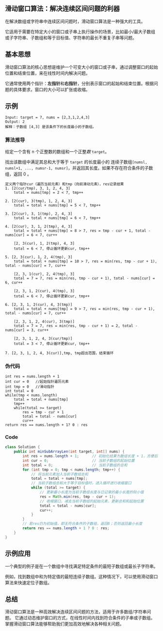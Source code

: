 ## 滑动窗口算法：解决连续区间问题的利器
在解决数组或字符串中连续区间问题时，滑动窗口算法是一种强大的工具。

它适用于需要在特定大小的窗口或子串上执行操作的场景，比如最小/最大子数组或子字符串、子数组和等于目标值、字符串的最长不重复子串等问题。

## 基本思想
滑动窗口算法的核心思想是维护一个可变大小的窗口或子串，通过调整窗口的起始位置和结束位置，来在线性时间内解决问题。

它通常使用两个指针：**左指针**和**右指针**，分别表示窗口的起始和结束位置。根据问题的具体要求，窗口的大小可以扩张或收缩。


## 示例
```
Input: target = 7, nums = [2,3,1,2,4,3]
Output: 2
解释：子数组 [4,3] 是该条件下的长度最小的子数组。
```


### 算法推导
给定一个含有 n 个正整数的数组和一个正整*数* `target`。

找出该数组中满足其总和大于等于 `target` 的长度最小的 连续子数组`[numsl, numsl+1, ..., numsr-1, numsr]`，并返回其长度。如果不存在符合条件的子数组，返回 0 。

```
定义两个指针cur（遍历当前元素）和tmp（向前滑动元素），res记录结果
1. [2(cur/tmp), 3, 1, 2, 4, 3]
    total = nums[tmp] = 2 < 7, tmp++

2. [2(cur), 3(tmp), 1, 2, 4, 3]
    total = total + nums[tmp] = 5 < 7, tmp++

3. [2(cur), 3, 1(tmp), 2, 4, 3]
    total = total + nums[tmp] = 6 < 7, tmp++

4. [2(cur), 3, 1, 2(tmp), 4, 3]
    total = total + nums[tmp] = 8 > 7, res = tmp - cur + 1, total - nums[cur] = 6 < 7, cur++

    [2, 3(cur), 1, 2(tmp), 4, 3]
    total = 6 < 7, 停止循环更新cur, tmp++

5. [2, 3(cur), 1, 2, 4(tmp), 3]
    total = total + nums[tmp] = 10 > 7, res = min(res, tmp - cur + 1), total - nums[cur] = 7, cur++

    [2, 3, 1(cur), 2, 4(tmp), 3]
    total = 7 = 7, res = min(res, tmp - cur + 1), total - nums[cur] = 6, cur++

    [2, 3, 1, 2(cur), 4(tmp), 3]
    total = 6 < 7, 停止循环更新cur, tmp++

6. [2, 3, 1, 2(cur), 4, 3(tmp)]
    total = total + nums[tmp] = 9 > 7, res = min(res, tmp - cur + 1), total - nums[cur] = 7, cur++

    [2, 3, 1, 2, 4(cur), 3(tmp)]
    total = 7 = 7, res = min(res, tmp - cur + 1) = 2, total - nums[cur] = 3, cur++

    [2, 3, 1, 2, 4, 3(cur/tmp)]
    total = 3 < 7, 停止循环更新cur, tmp++

7. [2, 3, 1, 2, 4, 3(cur)],tmp, tmp超出范围，结束循环
```

### 伪代码
```
int res = nums.length + 1 
int cur = 0   //起始指针遍历元素
int tmp = 0   //滑动指针
int total = 0
while(tmp < nums.length)
    total = total + nums[tmp]
    tmp++
    while(total >= target)
        res = tmp - cur + 1
        total = total - nums[cur] 
        cur++
return res == nums.length + 1? 0 : res
```

### Code
```java
class Solution {
    public int minSubArrayLen(int target, int[] nums) {
        int res = nums.length + 1;      // 初始化结果为数组长度 + 1，方便后续比较获取最小长度
        int cur = 0;                    // 当前子数组的起始位置
        int total = 0;                  // 当前子数组的总和
        for (int tmp = 0; tmp < nums.length; tmp++) {
            // 将当前元素加入当前子数组总和
            total = total + nums[tmp];
            // 当前子数组总和大于等于目标值时，进入循环进行收缩窗口
            while (total >= target) {
                // 更新最小长度为当前子数组长度与已记录的最小长度的较小值
                res = Math.min(res, tmp - cur + 1);
                // 收缩窗口，减去当前子数组的起始元素，更新总和和起始位置
                total = total - nums[cur];
                cur++;
            }
        }
        // 若res仍为初始值，即无符合条件的子数组，返回0；否则返回最小长度
        return res == nums.length + 1 ? 0 : res;
    }
}
```

## 示例应用
一个典型的例子是在一个数组中寻找满足特定条件的最短子数组或最长子字符串。

例如，找到数组中和为特定值的最短连续子数组。这种情况下，可以使用滑动窗口算法来快速定位子数组。


## 总结
滑动窗口算法是一种高效解决连续区间问题的方法，适用于许多数组/字符串问题。
它通过动态维护窗口的方式，在线性时间内找到符合条件的子串或子数组。
掌握滑动窗口算法能够帮助我们更加高效地解决各种相关问题。
